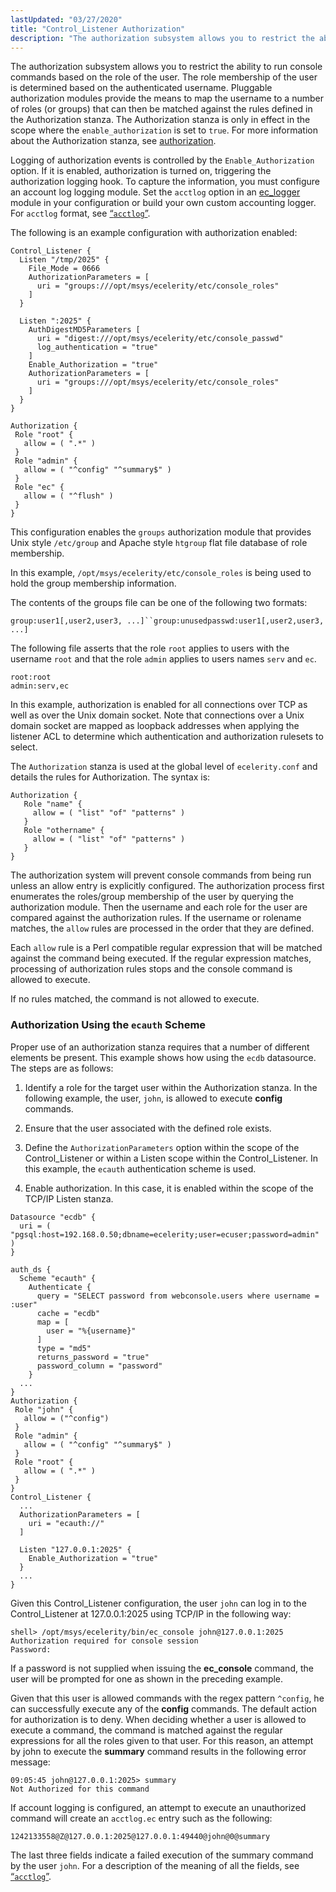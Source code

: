 ```yaml
---
lastUpdated: "03/27/2020"
title: "Control_Listener Authorization"
description: "The authorization subsystem allows you to restrict the ability to run console commands based on the role of the user The role membership of the user is determined based on the authenticated username Pluggable authorization modules provide the means to map the username to a number of roles or groups..."
---
```


The authorization subsystem allows you to restrict the ability to run console commands based on the role of the user. The role membership of the user is determined based on the authenticated username. Pluggable authorization modules provide the means to map the username to a number of roles (or groups) that can then be matched against the rules defined in the Authorization stanza. The Authorization stanza is only in effect in the scope where the `enable_authorization` is set to `true`. For more information about the Authorization stanza, see [authorization](/momentum/4/config/ref-authorization).

Logging of authorization events is controlled by the `Enable_Authorization` option. If it is enabled, authorization is turned on, triggering the authorization logging hook. To capture the information, you must configure an account log logging module. Set the `acctlog` option in an [ec_logger](/momentum/4/modules/ec-logger) module in your configuration or build your own custom accounting logger. For `acctlog` format, see [“`acctlog`”](/momentum/4/4-log-formats#log_formats.acctlog).

The following is an example configuration with authorization enabled:

```
Control_Listener {
  Listen "/tmp/2025" {
    File_Mode = 0666
    AuthorizationParameters = [
      uri = "groups:///opt/msys/ecelerity/etc/console_roles"
    ]
  }

  Listen ":2025" {
    AuthDigestMD5Parameters [
      uri = "digest:///opt/msys/ecelerity/etc/console_passwd"
      log_authentication = "true"
    ]
    Enable_Authorization = "true"
    AuthorizationParameters = [
      uri = "groups:///opt/msys/ecelerity/etc/console_roles"
    ]
  }
}

Authorization {
 Role "root" {
   allow = ( ".*" )
 }
 Role "admin" {
   allow = ( "^config" "^summary$" )
 }
 Role "ec" {
   allow = ( "^flush" )
 }
}
```

This configuration enables the `groups` authorization module that provides Unix style `/etc/group` and Apache style `htgroup` flat file database of role membership.

In this example, `/opt/msys/ecelerity/etc/console_roles` is being used to hold the group membership information.

The contents of the groups file can be one of the following two formats:

`group:user1[,user2,user3, ...]``group:unusedpasswd:user1[,user2,user3, ...]`

The following file asserts that the role `root` applies to users with the username `root` and that the role `admin` applies to users names `serv` and `ec`.

```
root:root
admin:serv,ec
```

In this example, authorization is enabled for all connections over TCP as well as over the Unix domain socket. Note that connections over a Unix domain socket are mapped as loopback addresses when applying the listener ACL to determine which authentication and authorization rulesets to select.

The `Authorization` stanza is used at the global level of `ecelerity.conf` and details the rules for Authorization. The syntax is:

```
Authorization {
   Role "name" {
     allow = ( "list" "of" "patterns" )
   }
   Role "othername" {
     allow = ( "list" "of" "patterns" )
   }
}
```

The authorization system will prevent console commands from being run unless an allow entry is explicitly configured. The authorization process first enumerates the roles/group membership of the user by querying the authorization module. Then the username and each role for the user are compared against the authorization rules. If the username or rolename matches, the `allow` rules are processed in the order that they are defined.

Each `allow` rule is a Perl compatible regular expression that will be matched against the command being executed. If the regular expression matches, processing of authorization rules stops and the console command is allowed to execute.

If no rules matched, the command is not allowed to execute.

### <a name="control_authz.ecauth"></a> Authorization Using the `ecauth` Scheme

Proper use of an authorization stanza requires that a number of different elements be present. This example shows how using the `ecdb` datasource. The steps are as follows:

1.  Identify a role for the target user within the Authorization stanza. In the following example, the user, `john`, is allowed to execute **config** commands.

2.  Ensure that the user associated with the defined role exists.

3.  Define the `AuthorizationParameters` option within the scope of the Control_Listener or within a Listen scope within the Control_Listener. In this example, the `ecauth` authentication scheme is used.

4.  Enable authorization. In this case, it is enabled within the scope of the TCP/IP Listen stanza.

```
Datasource "ecdb" {
  uri = ( "pgsql:host=192.168.0.50;dbname=ecelerity;user=ecuser;password=admin" )
}

auth_ds {
  Scheme "ecauth" {
    Authenticate {
      query = "SELECT password from webconsole.users where username = :user"
      cache = "ecdb"
      map = [
        user = "%{username}"
      ]
      type = "md5"
      returns_password = "true"
      password_column = "password"
    }
  ...
}
Authorization {
 Role "john" {
   allow = ("^config")
 }
 Role "admin" {
   allow = ( "^config" "^summary$" )
 }
 Role "root" {
   allow = ( ".*" )
 }
}
Control_Listener {
  ...
  AuthorizationParameters = [
    uri = "ecauth://"
  ]

  Listen "127.0.0.1:2025" {
    Enable_Authorization = "true"
  }
  ...
}
```

Given this Control_Listener configuration, the user `john` can log in to the Control_Listener at 127.0.0.1:2025 using TCP/IP in the following way:

```
shell> /opt/msys/ecelerity/bin/ec_console john@127.0.0.1:2025
Authorization required for console session
Password:
```

If a password is not supplied when issuing the **ec_console** command, the user will be prompted for one as shown in the preceding example.

Given that this user is allowed commands with the regex pattern `^config`, he can successfully execute any of the **config** commands. The default action for authorization is to deny. When deciding whether a user is allowed to execute a command, the command is matched against the regular expressions for all the roles given to that user. For this reason, an attempt by john to execute the **summary** command results in the following error message:

```
09:05:45 john@127.0.0.1:2025> summary
Not Authorized for this command
```

If account logging is configured, an attempt to execute an unauthorized command will create an `acctlog.ec` entry such as the following:

`1242133558@Z@127.0.0.1:2025@127.0.0.1:49440@john@0@summary`

The last three fields indicate a failed execution of the summary command by the user `john`. For a description of the meaning of all the fields, see [“`acctlog`”](/momentum/4/4-log-formats#log_formats.acctlog).
